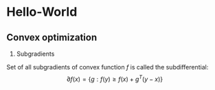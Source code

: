 # Hello-World
## Convex optimization

1. Subgradients

Set of all subgradients of convex function $f$ is called the subdifferential:
$$
\partial f(x)=\{g: f(y)\geq f(x)+g^T(y-x)\}
$$
